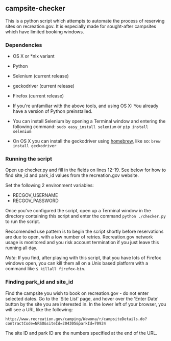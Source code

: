 ## campsite-checker

This is a python script which attempts to automate the process of reserving sites on recreation.gov.  It is especially made for sought-after campsites which have limited booking windows.

### Dependencies
* OS X or *nix variant
* Python
* Selenium (current release)
* geckodriver (current release)
* Firefox (current release)

* If you're unfamiliar with the above tools, and using OS X: You already have a version of Python preinstalled.
* You can install Selenium by opening a Terminal window and entering the following command: `sudo easy_install selenium` or `pip install selenium`
* On OS X you can install the geckodriver using [homebrew](http://homebrew.sh), like so: `brew install geckodriver`


### Running the script

Open up checker.py and fill in the fields on lines 12-19. See below for how to find site\_id and park\_id values from the recreation.gov website.

Set the following 2 environment variables:
* RECGOV_USERNAME
* RECGOV_PASSWORD

Once you've configured the script, open up a Terminal window in the directory containing this script and enter the command `python ./checker.py` to run the script.

Reccomended use pattern is to begin the script shortly before reservations are due to open, with a low number of retries. Recreation.gov network usage is monitored and you risk account termination if you just leave this running all day.

*Note*: If you find, after playing with this script, that you have lots of Firefox windows open, you can kill them all on a Unix based platform with a command like `$ killall firefox-bin`.

### Finding park\_id and site\_id

Find the campsite you wish to book on recreation.gov - do not enter selected dates. Go to the 'Site List' page, and hover over the 'Enter Date' button by the site you are interested in.  In the lower left of your browser, you will see a URL like the following:

`http://www.recreation.gov/camping/Wawona/r/campsiteDetails.do?contractCode=NRSO&siteId=204305&parkId=70924`

The site ID and park ID are the numbers specified at the end of the URL.
